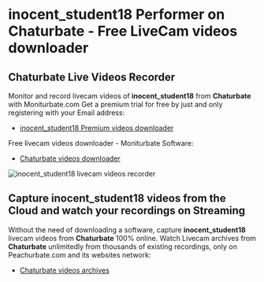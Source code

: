 # inocent_student18 Performer on Chaturbate - Free LiveCam videos downloader

## Chaturbate Live Videos Recorder

Monitor and record livecam videos of **inocent_student18** from **Chaturbate** with Moniturbate.com
Get a premium trial for free by just and only registering with your Email address:
* [inocent_student18 Premium videos downloader](https://moniturbate.com/request-demo-licence-key.html)

Free livecam videos downloader - Moniturbate Software:
* [Chaturbate videos downloader](https://moniturbate.com/moniturbate-download-software.html)

![inocent_student18 livecam videos recorder](https://peachurnet.com/templates/moniturbate-software.png)


## Capture inocent_student18 videos from the Cloud and watch your recordings on Streaming

Without the need of downloading a software, capture **inocent_student18** livecam videos from **Chaturbate** 100% online.
Watch Livecam archives from **Chaturbate** unlimitedly from thousands of existing recordings, only on Peachurbate.com and its websites network:
* [Chaturbate videos archives](https://peachurnet.com/)